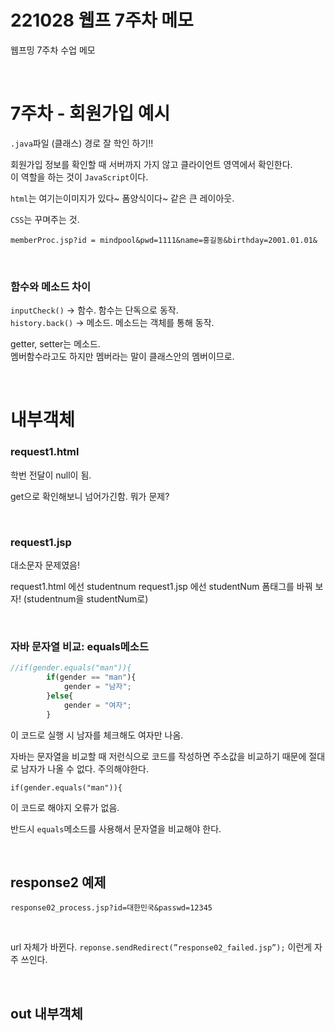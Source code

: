 # 221028 웹프 7주차 메모
웹프밍 7주차 수업 메모  

<br>

# 7주차 - 회원가입 예시

`.java`파일 (클래스) 경로 잘 학인 하기!!

회원가입 정보를 확인할 때 서버까지 가지 않고 클라이언트 영역에서 확인한다.  
이 역할을 하는 것이 `JavaScript`이다.  

`html`는 여기는이미지가 있다~ 폼양식이다~ 같은 큰 레이아웃.

`CSS`는 꾸며주는 것.  

`memberProc.jsp?id = mindpool&pwd=1111&name=홍길동&birthday=2001.01.01&`

<br>

### 함수와 메소드 차이
`inputCheck()` → 함수. 함수는 단독으로 동작.  
`history.back()` → 메소드. 메소드는 객체를 통해 동작.

getter, setter는 메소드.  
멤버함수라고도 하지만 멤버라는 말이 클래스안의 멤버이므로.

<br>

# 내부객체

### request1.html

학번 전달이 null이 됨.

get으로 확인해보니 넘어가긴함. 뭐가 문제?

<br>

### request1.jsp

대소문자 문제였음! 

request1.html 에선 studentnum
request1.jsp 에선 studentNum
폼태그를 바꿔 보자! (studentnum을 studentNum로)

<br>

### 자바 문자열 비교: equals메소드

```jsx
//if(gender.equals("man")){
		if(gender == "man"){
			gender = "남자";
		}else{
			gender = "여자";
		}
```

이 코드로 실행 시 남자를 체크해도 여자만 나옴.

자바는 문자열을 비교할 때 저런식으로 코드를 작성하면 주소값을 비교하기 때문에 절대로 남자가 나올 수 없다. 주의해야한다.

`if(gender.equals("man")){`

이 코드로 해야지 오류가 없음.

반드시 `equals`메소드를 사용해서 문자열을 비교해야 한다.

<br>

## response2 예제
`response02_process.jsp?id=대한민국&passwd=12345`

<br>

url 자체가 바뀐다.
`reponse.sendRedirect(”response02_failed.jsp”);`
이런게 자주 쓰인다.

<br>

## out 내부객체